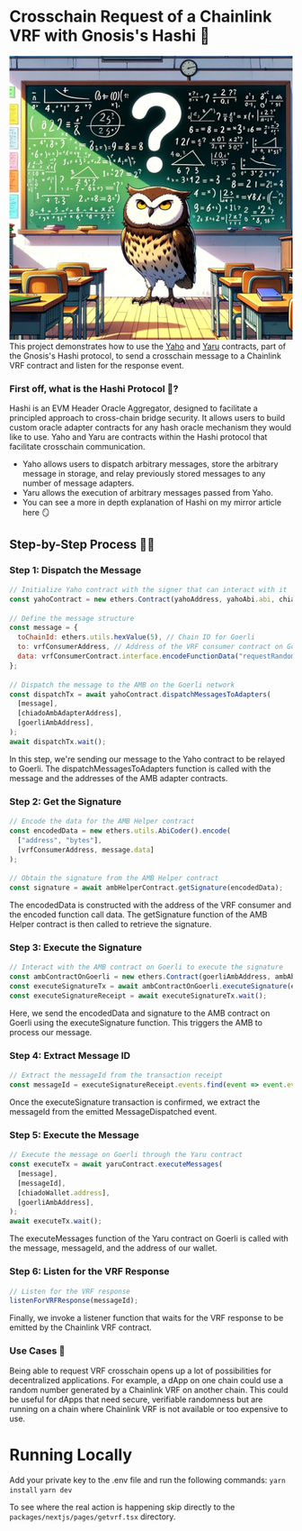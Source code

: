 # Crosschain Request of a Chainlink VRF with Gnosis's Hashi 🌉
![img](./img.png)
This project demonstrates how to use the [Yaho](https://github.com/gnosis/hashi/blob/main/packages/evm/contracts/Yaho.sol) and [Yaru](https://github.com/gnosis/hashi/blob/main/packages/evm/contracts/Yaru.sol) contracts, part of the Gnosis's Hashi protocol, to send a crosschain message to a Chainlink VRF contract and listen for the response event.

### First off, what is the Hashi Protocol 🌉? 

Hashi is an EVM Header Oracle Aggregator, designed to facilitate a principled approach to cross-chain bridge security. It allows users to build custom oracle adapter contracts for any hash oracle mechanism they would like to use. Yaho and Yaru are contracts within the Hashi protocol that facilitate crosschain communication.

- Yaho allows users to dispatch arbitrary messages, store the arbitrary message in storage, and relay previously stored messages to any number of message adapters.
- Yaru allows the execution of arbitrary messages passed from Yaho.
- You can see a more in depth explanation of Hashi on my mirror article here 🪞

## Step-by-Step Process 🚶‍♂️

### Step 1: Dispatch the Message

```jsx
// Initialize Yaho contract with the signer that can interact with it
const yahoContract = new ethers.Contract(yahoAddress, yahoAbi.abi, chiadoWallet);

// Define the message structure
const message = {
  toChainId: ethers.utils.hexValue(5), // Chain ID for Goerli
  to: vrfConsumerAddress, // Address of the VRF consumer contract on Goerli
  data: vrfConsumerContract.interface.encodeFunctionData("requestRandomWords"), // Encoded function call
};

// Dispatch the message to the AMB on the Goerli network
const dispatchTx = await yahoContract.dispatchMessagesToAdapters(
  [message],
  [chiadoAmbAdapterAddress],
  [goerliAmbAddress],
);
await dispatchTx.wait();
```
In this step, we're sending our message to the Yaho contract to be relayed to Goerli. The dispatchMessagesToAdapters function is called with the message and the addresses of the AMB adapter contracts.

### Step 2: Get the Signature

```jsx
// Encode the data for the AMB Helper contract
const encodedData = new ethers.utils.AbiCoder().encode(
  ["address", "bytes"],
  [vrfConsumerAddress, message.data]
);

// Obtain the signature from the AMB Helper contract
const signature = await ambHelperContract.getSignature(encodedData);
```
The encodedData is constructed with the address of the VRF consumer and the encoded function call data. The getSignature function of the AMB Helper contract is then called to retrieve the signature.

### Step 3: Execute the Signature
```jsx
// Interact with the AMB contract on Goerli to execute the signature
const ambContractOnGoerli = new ethers.Contract(goerliAmbAddress, ambAbi, goerliProvider);
const executeSignatureTx = await ambContractOnGoerli.executeSignature(encodedData, signature);
const executeSignatureReceipt = await executeSignatureTx.wait();
```
Here, we send the encodedData and signature to the AMB contract on Goerli using the executeSignature function. This triggers the AMB to process our message.

### Step 4: Extract Message ID
```jsx
// Extract the messageId from the transaction receipt
const messageId = executeSignatureReceipt.events.find(event => event.event === "MessageDispatched").args.messageId;
```
Once the executeSignature transaction is confirmed, we extract the messageId from the emitted MessageDispatched event.

### Step 5: Execute the Message

```jsx
// Execute the message on Goerli through the Yaru contract
const executeTx = await yaruContract.executeMessages(
  [message],
  [messageId],
  [chiadoWallet.address],
  [goerliAmbAddress],
);
await executeTx.wait();
```
The executeMessages function of the Yaru contract on Goerli is called with the message, messageId, and the address of our wallet.

### Step 6: Listen for the VRF Response
```jsx
// Listen for the VRF response
listenForVRFResponse(messageId);
```
Finally, we invoke a listener function that waits for the VRF response to be emitted by the Chainlink VRF contract.

### Use Cases 🎯

Being able to request VRF crosschain opens up a lot of possibilities for decentralized applications. For example, a dApp on one chain could use a random number generated by a Chainlink VRF on another chain. This could be useful for dApps that need secure, verifiable randomness but are running on a chain where Chainlink VRF is not available or too expensive to use.

# Running Locally

Add your private key to the .env file and run the following commands:
```yarn install```
```yarn dev```

To see where the real action is happening skip directly to the `packages/nextjs/pages/getvrf.tsx` directory.

